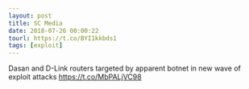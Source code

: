 ```yaml
---
layout: post
title: SC Media
date: 2018-07-26 00:00:22
tourl: https://t.co/BYI1kkbds1
tags: [exploit]
---
```

Dasan and D-Link routers targeted by apparent botnet in new wave of exploit attacks https://t.co/MbPALjVC98